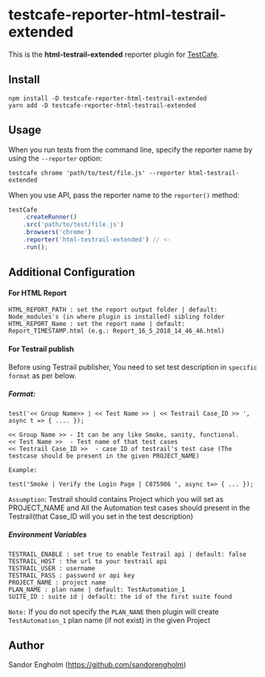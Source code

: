 # testcafe-reporter-html-testrail-extended

This is the **html-testrail-extended** reporter plugin for [TestCafe](http://devexpress.github.io/testcafe).

## Install

```
npm install -D testcafe-reporter-html-testrail-extended
yarn add -D testcafe-reporter-html-testrail-extended
```

## Usage

When you run tests from the command line, specify the reporter name by using the `--reporter` option:

```
testcafe chrome 'path/to/test/file.js' --reporter html-testrail-extended
```


When you use API, pass the reporter name to the `reporter()` method:

```js
testCafe
    .createRunner()
    .src('path/to/test/file.js')
    .browsers('chrome')
    .reporter('html-testrail-extended') // <-
    .run();
```

## Additional Configuration

#### For HTML Report
``` 
HTML_REPORT_PATH : set the report output folder | default: Node_modules's (in where plugin is installed) sibling folder
HTML_REPORT_Name : set the report name | default: Report_TIMESTAMP.html (e.g.: Report_16_5_2018_14_46_46.html)
```

#### For Testrail publish

Before using Testrail publisher, You need to set test description in `specific format` as per below.

##### Format:

```
test('<< Group Name>> | << Test Name >> | << Testrail Case_ID >> ', async t => { .... });

<< Group Name >> - It can be any like Smoke, sanity, functional.
<< Test Name >>  - Test name of that test cases
<< Testrail Case_ID >>  - case ID of testrail's test case (The testcase should be present in the given PROJECT_NAME)

Example:

test('Smoke | Verify the Login Page | C875986 ', async t=> { ... });
```

`Assumption`: Testrail should contains Project which you will set as PROJECT_NAME and All the Automation test cases should present in the Testrail(that Case_ID will you set in the test description)

##### Environment Variables
```
TESTRAIL_ENABLE : set true to enable Testrail api | default: false
TESTRAIL_HOST : the url to your testrail api
TESTRAIL_USER : username
TESTRAIL_PASS : password or api key
PROJECT_NAME : project name
PLAN_NAME : plan name | default: TestAutomation_1
SUITE_ID : suite id | default: the id of the first suite found
```
`Note:` If you do not specify the ``PLAN_NANE`` then plugin will create `TestAutomation_1` plan name (if not exist) in the given Project  

## Author
Sandor Engholm (https://github.com/sandorengholm)


 
